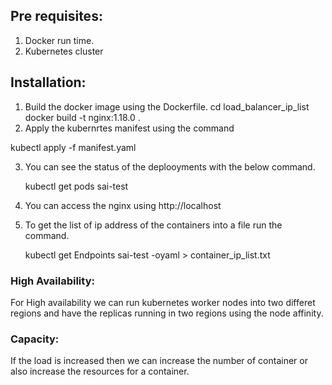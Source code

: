 
## Pre requisites:

1. Docker run time.
2. Kubernetes cluster 

## Installation:

1. Build the docker image using the Dockerfile.
  cd load_balancer_ip_list
  docker build -t nginx:1.18.0 .
2. Apply the kubernrtes manifest using the command

  kubectl apply -f manifest.yaml

3. You can see the status of the deplooyments with the below command.

    kubectl get pods sai-test

4. You can access the nginx using http://localhost

5. To get the list of ip address of the containers into a file run the command.

    kubectl get Endpoints sai-test -oyaml > container_ip_list.txt


### High Availability:

For High availability we can run kubernetes worker nodes into two differet regions and have the replicas running in two regions using the node affinity.

### Capacity:

If the load is increased then we can increase the number of container or also increase the resources for a container.




  
